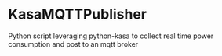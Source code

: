 # KasaMQTTPublisher
Python script leveraging python-kasa to collect real time power consumption and post to an mqtt broker
